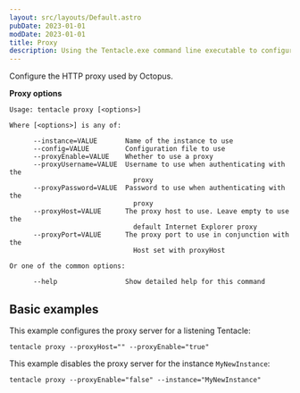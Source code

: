 ```yaml
---
layout: src/layouts/Default.astro
pubDate: 2023-01-01
modDate: 2023-01-01
title: Proxy
description: Using the Tentacle.exe command line executable to configure the HTTP proxy used by Octopus.
---
```


Configure the HTTP proxy used by Octopus.

**Proxy options**

```text
Usage: tentacle proxy [<options>]

Where [<options>] is any of:

      --instance=VALUE       Name of the instance to use
      --config=VALUE         Configuration file to use
      --proxyEnable=VALUE    Whether to use a proxy
      --proxyUsername=VALUE  Username to use when authenticating with the
                               proxy
      --proxyPassword=VALUE  Password to use when authenticating with the
                               proxy
      --proxyHost=VALUE      The proxy host to use. Leave empty to use the
                               default Internet Explorer proxy
      --proxyPort=VALUE      The proxy port to use in conjunction with the
                               Host set with proxyHost

Or one of the common options:

      --help                 Show detailed help for this command
```

## Basic examples

This example configures the proxy server for a listening Tentacle:

```
tentacle proxy --proxyHost="" --proxyEnable="true"
```

This example disables the proxy server for the instance `MyNewInstance`:

```
tentacle proxy --proxyEnable="false" --instance="MyNewInstance"
```
